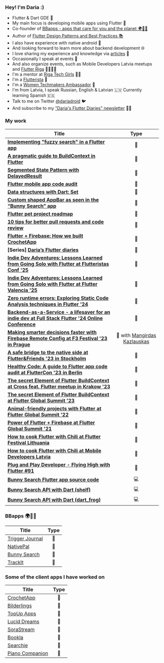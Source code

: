 ### Hey! I'm Daria :) 

* Flutter & Dart GDE 💙
* My main focus is developing mobile apps using Flutter 💙
* Co-founder of [BBapps - apps that care for you and the planet 🌍🫶🏽](https://bbapps.dev/)
* Author of [Flutter Design Patterns and Best Practices 📚](https://www.packtpub.com/en-gb/product/flutter-design-patterns-and-best-practices-9781801072649?utm_medium=affiliate&utm_campaign=79735d10-a6b3-c1ae-8ed9-63e28e45bef9&utm_term=2642207d-c075-ade8-2579-6321ad03ab0d&utm_content=B17121) 
* I also have experience with native android 🤖 
* And looking forward to learn more about backend development 🌐
* I love sharing my experience and knowledge via [articles](https://medium.com/@daria.orlova) 📝
* Occasionally I speak at events 🎤
* And also organize events, such as Mobile Developers Latvia meetups and [Flutter Riga](https://twitter.com/flutter_riga) 💙📱🇱🇻
* I'm a mentor at [Riga Tech Girls](http://www.rigatechgirls.com/mentorship2022) 👩‍💻
* I'm a [Flutterista](https://flutteristas.org/) 💜
* I'm a [Women Techmakers Ambassador](https://www.womentechmakers.com/ambassadors/profiles/6373c8aa108c6b079a57f9e9/darja_orlova) 💚
* I'm from Latvia, I speak Russian, English & Latvian 🇱🇻 Currently learning Spanish 🇪🇸
* Talk to me on Twitter [@dariadroid](https://twitter.com/dariadroid) 🐦
* And subscribe to my ["Daria's Flutter Diaries" newsletter](https://dariadroid.substack.com/) ✍🏼

### My work

| Title | Type |
| ------------- | :-------------: |
| [**Implementing "fuzzy search" in a Flutter app**](https://dariadroid.substack.com/p/implementing-fuzzy-search-in-a-flutter) | 📝 |
| [**A pragmatic guide to BuildContext in Flutter**](https://blog.codemagic.io/a-pragmatic-guide-to-buildcontext-in-flutter) | 📝 |
| [**Segmented State Pattern with DelayedResult**](https://chililabs.io/blog/segmented-state-pattern-with-delayed-result) | 📝 |
| [**Flutter mobile app code audit**](https://chililabs.io/blog/flutter-mobile-app-code-audit) | 📝 |
| [**Data structures with Dart: Set**](https://medium.com/@daria.orlova/data-structures-with-dart-set-a034bc7b7d4a) | 📝 |
| [**Custom shaped AppBar as seen in the “Bunny Search” app**](https://medium.com/flutter-community/custom-shaped-appbar-as-seen-in-the-bunny-search-app-6312d067485c) | 📝 |
| [**Flutter pet project roadmap**](https://medium.com/@daria.orlova/flutter-pet-project-roadmap-31247c8eb015) | 📝 |
| **[10 tips for better pull requests and code review](https://blog.codemagic.io/10-tips-for-better-pull-requests-and-code-review/)** | 📝 |
| [**Flutter + Firebase: How we built CrochetApp**](https://medium.com/chili-labs/flutter-firebase-how-we-built-crochetapp-7aac69f14c17) | 📝 |
| **[Series] [Daria’s Flutter diaries](https://medium.com/@daria.orlova/darias-flutter-diaries-1-990ba611cf9e)** | 📝 |
| **[Indie Dev Adventures: Lessons Learned from Going Solo with Flutter at Flutteristas Conf '25](https://www.youtube.com/live/ftTXXAx8AxM?t=35667s)** | 🎤 |
| **[Indie Dev Adventures: Lessons Learned from Going Solo with Flutter at Flutter Valencia '25](https://www.youtube.com/watch?v=f3csNRtXUXQ&ab_channel=FlutterValencia)** | 🎤 |
| **[Zero runtime errors: Exploring Static Code Analysis techniques in Flutter '24](https://github.com/darjaorlova/magic_beasts_app)** | 🎤 |
| **[Backend-as-a-Service - a lifesaver for an indie dev at Full Stack Flutter '24 Online Conference](https://www.youtube.com/live/2TYVKrxHYKs?si=SRTjPMN6mMz0CA87&t=2715)** | 🎤 |
| **[Making smarter decisions faster with Firebase Remote Config at F3 Festival '23 in Prague](https://github.com/mkobuolys/f3-firebase-remote-config-talk)** | 🎤 with [Mangirdas Kazlauskas](https://github.com/mkobuolys) |
| **[A safe bridge to the native side at Flutter&Friends '23 in Stockholm](https://github.com/darjaorlova/purr_generator)** | 🎤 |
| **[Healthy Code: A guide to Flutter app code audit at FlutterCon '23 in Berlin](https://github.com/darjaorlova/fluttercon23-code-audit-resources)** | 🎤 |
| **[The secret Element of Flutter BuildContext at Cross feat. Flutter meetup in Krakow '23](https://www.youtube.com/watch?v=J1_NW5-ULy0)** | 🎤 |
| **[The secret Element of Flutter BuildContext at Flutter Global Summit '23](https://www.youtube.com/live/BafFTK-YClo?feature=share&t=27558)** | 🎤 |
| **[Animal-friendly projects with Flutter at Flutter Global Summit '22](https://youtu.be/0yq_zlRelWY)** | 🎤 |
| **[Power of Flutter + Firebase at Flutter Global Summit '21](https://youtu.be/kg60JQJ-tBE?t=33406)** | 🎤 |
| **[How to cook Flutter with Chili at Flutter Festival Lithuania](https://www.youtube.com/watch?v=fZIzKDsc-So)** | 🎤 |
| **[How to cook Flutter with Chili at Mobile Developers Latvia](https://www.youtube.com/watch?v=o6NbkdTSRpM)** | 🎤 |
| **[Plug and Play Developer - Flying High with Flutter #91](https://youtu.be/SgvRqlFh3Vo)** | 🎤 |
| **[Bunny Search Flutter app source code](https://github.com/darjaorlova/bunny-search-source-code)** | 💻 |
| **[Bunny Search API with Dart (shelf)](https://github.com/darjaorlova/bunny_search_api)** | 💻 |
| **[Bunny Search API with Dart (dart_frog)](https://github.com/darjaorlova/bunny_search_api_frog_experimental)** | 💻 |

### BBapps 🌍🫶🏽

| Title | Type |
| ------------- | :-------------: |
| [Trigger Journal](https://triggerjournal.app/) | 💙 |
| [NativePal](https://nativepal.app/) | 💙 |
| [Bunny Search](https://github.com/darjaorlova/bunny-search-source-code) | 💙 |
| [TrackIt](https://apps.apple.com/us/app/trackit-simple-habit-tracker/id6480927369) | 💙 |

### Some of the client apps I have worked on 

| Title | Type |
| ------------- | :-------------: |
| [CrochetApp](https://chililabs.io/portfolio/crochet-app) | 💙 |
| [Bilderlings](https://chililabs.io/portfolio/bilderlings) | 💙 |
| [TopUp Apps](https://chililabs.io/portfolio/top_up) | 💙 |
| [Lucid Dreams](https://play.google.com/store/apps/details?id=fm.lucid.android) | 🤖 |
| [SoraStream](https://chililabs.io/portfolio/sora-stream) |🤖|
| [Bookla](https://chililabs.io/portfolio/bookla) |🤖|
| [Searchie](https://chililabs.io/portfolio/searchie) |🤖|
| [Piano Companion](https://play.google.com/store/apps/details?id=com.binitex.pianochords) | 🤖 |

<!--
**darjaorlova/darjaorlova** is a ✨ _special_ ✨ repository because its `README.md` (this file) appears on your GitHub profile.

Here are some ideas to get you started:

- 🔭 I’m currently working on ...
- 🌱 I’m currently learning ...
- 👯 I’m looking to collaborate on ...
- 🤔 I’m looking for help with ...
- 💬 Ask me about ...
- 📫 How to reach me: ...
- 😄 Pronouns: ...
- ⚡ Fun fact: ...
-->
